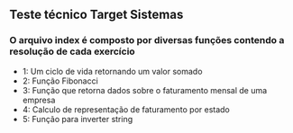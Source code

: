 ## Teste técnico Target Sistemas
### O arquivo index é composto por diversas funções contendo a resolução de cada exercício 
- 1: Um ciclo de vida retornando um valor somado
- 2: Função Fibonacci
- 3: Função que retorna dados sobre o faturamento mensal de uma empresa
- 4: Calculo de representação de faturamento por estado
- 5: Função para inverter string
